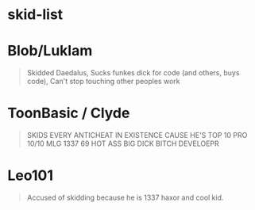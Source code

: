 # skid-list

# Blob/Luklam 
 > Skidded Daedalus, Sucks funkes dick for code (and others, buys code), Can't stop touching other peoples work

# ToonBasic / Clyde
 > SKIDS EVERY ANTICHEAT IN EXISTENCE CAUSE HE'S TOP 10 PRO 10/10 MLG 1337 69 HOT ASS BIG DICK BITCH DEVELOEPR
 
# Leo101
 > Accused of skidding because he is 1337 haxor and cool kid.
